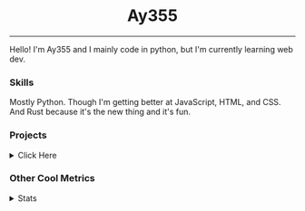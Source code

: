 <h1 align="center"><b>Ay355</b></h1>

---

Hello! I'm Ay355 and I mainly code in python, but I'm currently learning web dev.


### Skills

Mostly Python. Though I'm getting better at JavaScript, HTML, and CSS. And Rust because it's the new thing and it's fun.


### Projects

<details>
 <summary>Click Here</summary>
<br>

 This is probably out of date

[Standle](https://discord.com/oauth2/authorize?client_id=810345494223781899&scope=bot&permissions=8)
 - A multipurpose discord bot for your discord server. Has useful and fun commands for you to mess around with. Made with [discord.py](https://www.github.com/Rapptz/discord.py).

[RoboAy355](https://github.com/Ay-355/RoboAy355)
 - A personal discord bot that I use for random things.

[Asyncdictionary](https://github.com/Ay-355/asyncdictionary)
 - An async wrapper for the freedictionaryAPI. See the README for more info.

 
That's pretty much it, other stuff is closed-source.
 
</details>


### Other Cool Metrics


<details>
<summary>Stats</summary>
<br>
 
<a href="https://github.com/Ay-355">
 <img align="center" src="https://github-readme-stats.vercel.app/api?username=Ay-355&theme=tokyonight&show_icons=true&count_private=true&hide_border=true" />
</a><a href="https://github.com/Ay-355">
  <img align="center" src="https://github-readme-stats.vercel.app/api/top-langs/?username=Ay-355&hide=toml,yaml,cmake&layout=compact&langs_count=8&theme=tokyonight&hide_border=true" />
</a>

 
&nbsp; <!-- Space character to put some space between the different stat types. -->

 
<!--START_SECTION:waka-->
**🐱 My GitHub Data** 

> 🏆 602 Contributions in the Year 2021
 > 
> 📦 1.6 kB Used in GitHub's Storage 
 > 
> 🚫 Not Opted to Hire
 > 
> 📜 13 Public Repositories 
 > 
> 🔑 4 Private Repositories  
 > 
**I'm a Night 🦉** 

```text
🌞 Morning    18 commits     █░░░░░░░░░░░░░░░░░░░░░░░░   6.32% 
🌆 Daytime    123 commits    ██████████░░░░░░░░░░░░░░░   43.16% 
🌃 Evening    137 commits    ████████████░░░░░░░░░░░░░   48.07% 
🌙 Night      7 commits      ░░░░░░░░░░░░░░░░░░░░░░░░░   2.46%

```
📅 **I'm Most Productive on Monday** 

```text
Monday       54 commits     ████░░░░░░░░░░░░░░░░░░░░░   18.95% 
Tuesday      33 commits     ███░░░░░░░░░░░░░░░░░░░░░░   11.58% 
Wednesday    27 commits     ██░░░░░░░░░░░░░░░░░░░░░░░   9.47% 
Thursday     44 commits     ███░░░░░░░░░░░░░░░░░░░░░░   15.44% 
Friday       46 commits     ████░░░░░░░░░░░░░░░░░░░░░   16.14% 
Saturday     47 commits     ████░░░░░░░░░░░░░░░░░░░░░   16.49% 
Sunday       34 commits     ███░░░░░░░░░░░░░░░░░░░░░░   11.93%

```


📊 **This Week I Spent My Time On** 

```text
💬 Programming Languages: 
Lua                      43 mins             ██████████░░░░░░░░░░░░░░░   39.53% 
Python                   21 mins             █████░░░░░░░░░░░░░░░░░░░░   19.61% 
PowerShell               17 mins             ████░░░░░░░░░░░░░░░░░░░░░   15.74% 
Other                    10 mins             ██░░░░░░░░░░░░░░░░░░░░░░░   10.0% 
Text                     10 mins             ██░░░░░░░░░░░░░░░░░░░░░░░   9.19%

🔥 Editors: 
Neovim                   1 hr 48 mins        █████████████████████████   99.95% 
Notepad++                0 secs              ░░░░░░░░░░░░░░░░░░░░░░░░░   0.05%

🐱‍💻 Projects: 
nvim                     34 mins             ████████░░░░░░░░░░░░░░░░░   31.71% 
Unknown Project          27 mins             ██████░░░░░░░░░░░░░░░░░░░   24.89% 
schoolwork               21 mins             █████░░░░░░░░░░░░░░░░░░░░   19.61% 
awestar                  15 mins             ███░░░░░░░░░░░░░░░░░░░░░░   14.09% 
NvChad                   8 mins              ██░░░░░░░░░░░░░░░░░░░░░░░   7.82%

💻 Operating System: 
Windows                  1 hr 48 mins        █████████████████████████   100.0%

```

**I Mostly Code in Python** 

```text
Python                   7 repos             █████████████████░░░░░░░░   70.0% 
HTML                     1 repo              ██░░░░░░░░░░░░░░░░░░░░░░░   10.0% 
C++                      1 repo              ██░░░░░░░░░░░░░░░░░░░░░░░   10.0% 
Rust                     1 repo              ██░░░░░░░░░░░░░░░░░░░░░░░   10.0%

```



 Last Updated on 30/11/2021
<!--END_SECTION:waka-->
</details>
